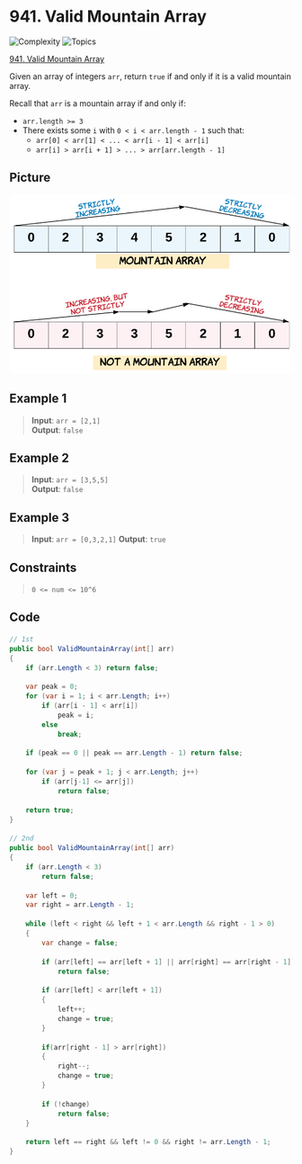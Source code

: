 # 941. Valid Mountain Array

![Complexity](https://img.shields.io/badge/easy-green)
![Topics](https://img.shields.io/badge/array-blue)

[941. Valid Mountain Array](https://leetcode.com/problems/valid-mountain-array/description/)

Given an array of integers `arr`, return `true` if and only if it is a valid mountain array.

Recall that `arr` is a mountain array if and only if:

- `arr.length >= 3`
- There exists some `i` with `0 < i < arr.length - 1` such that:
    - `arr[0] < arr[1] < ... < arr[i - 1] < arr[i]`
    - `arr[i] > arr[i + 1] > ... > arr[arr.length - 1]`

## Picture

![941. Valid Mountain Array](Resources/941_Valid_Mountain_Array.png)

## Example 1

> **Input**: `arr = [2,1]`  
> **Output**: `false`

## Example 2

> **Input**: `arr = [3,5,5]`  
> **Output**: `false`

## Example 3

> **Input**: `arr = [0,3,2,1]`
> **Output**: `true`

## Constraints

> `0 <= num <= 10^6`

## Code

```csharp
// 1st
public bool ValidMountainArray(int[] arr)
{
    if (arr.Length < 3) return false;

    var peak = 0;
    for (var i = 1; i < arr.Length; i++)
        if (arr[i - 1] < arr[i])
            peak = i;
        else
            break;

    if (peak == 0 || peak == arr.Length - 1) return false;

    for (var j = peak + 1; j < arr.Length; j++)
        if (arr[j-1] <= arr[j])
            return false;

    return true;
}

// 2nd 
public bool ValidMountainArray(int[] arr)
{
    if (arr.Length < 3)
        return false;

    var left = 0;
    var right = arr.Length - 1;

    while (left < right && left + 1 < arr.Length && right - 1 > 0)
    {
        var change = false;
        
        if (arr[left] == arr[left + 1] || arr[right] == arr[right - 1])
            return false;
        
        if (arr[left] < arr[left + 1])
        {
            left++;
            change = true;
        }
        
        if(arr[right - 1] > arr[right])
        {
            right--;
            change = true;
        }

        if (!change)
            return false;
    }

    return left == right && left != 0 && right != arr.Length - 1;
}
```